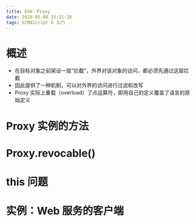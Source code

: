 ```yaml
---
title: ES6：Proxy
date: 2020-05-08 15:31:18
tags: ECMAScript 6 入门
---
```


# 概述

* 在目标对象之前架设一层“拦截”，外界对该对象的访问，都必须先通过这层拦截
* 因此提供了一种机制，可以对外界的访问进行过滤和改写
* Proxy 实际上重载（overload）了点运算符，即用自己的定义覆盖了语言的原始定义

# Proxy 实例的方法

# Proxy.revocable()

# this 问题

# 实例：Web 服务的客户端
